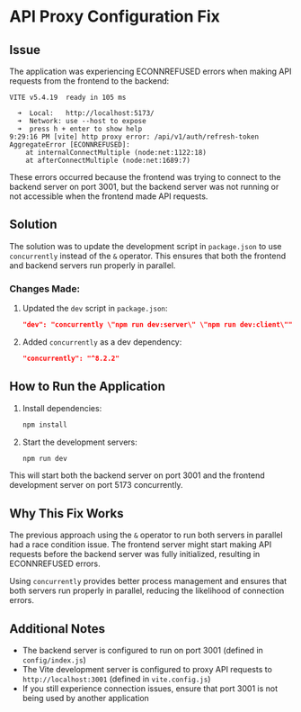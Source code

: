 # API Proxy Configuration Fix

## Issue
The application was experiencing ECONNREFUSED errors when making API requests from the frontend to the backend:

```
VITE v5.4.19  ready in 105 ms

  ➜  Local:   http://localhost:5173/
  ➜  Network: use --host to expose
  ➜  press h + enter to show help
9:29:16 PM [vite] http proxy error: /api/v1/auth/refresh-token
AggregateError [ECONNREFUSED]: 
    at internalConnectMultiple (node:net:1122:18)
    at afterConnectMultiple (node:net:1689:7)
```

These errors occurred because the frontend was trying to connect to the backend server on port 3001, but the backend server was not running or not accessible when the frontend made API requests.

## Solution
The solution was to update the development script in `package.json` to use `concurrently` instead of the `&` operator. This ensures that both the frontend and backend servers run properly in parallel.

### Changes Made:

1. Updated the `dev` script in `package.json`:
   ```json
   "dev": "concurrently \"npm run dev:server\" \"npm run dev:client\""
   ```

2. Added `concurrently` as a dev dependency:
   ```json
   "concurrently": "^8.2.2"
   ```

## How to Run the Application

1. Install dependencies:
   ```bash
   npm install
   ```

2. Start the development servers:
   ```bash
   npm run dev
   ```

This will start both the backend server on port 3001 and the frontend development server on port 5173 concurrently.

## Why This Fix Works

The previous approach using the `&` operator to run both servers in parallel had a race condition issue. The frontend server might start making API requests before the backend server was fully initialized, resulting in ECONNREFUSED errors.

Using `concurrently` provides better process management and ensures that both servers run properly in parallel, reducing the likelihood of connection errors.

## Additional Notes

- The backend server is configured to run on port 3001 (defined in `config/index.js`)
- The Vite development server is configured to proxy API requests to `http://localhost:3001` (defined in `vite.config.js`)
- If you still experience connection issues, ensure that port 3001 is not being used by another application